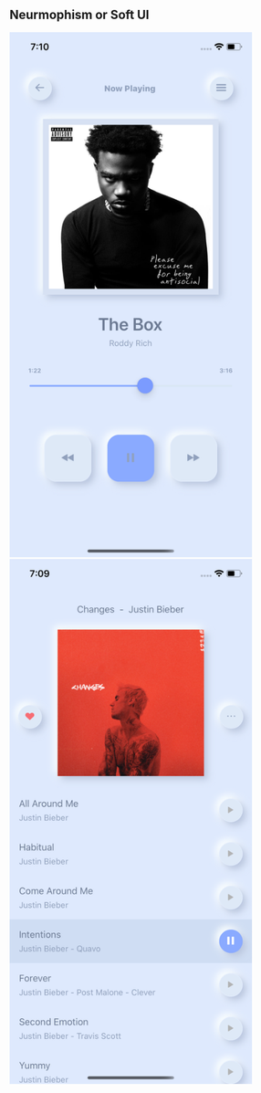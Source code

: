 ## Neurmophism or Soft UI 

<img src="readme/player.png" width="425"/> <img src="readme/album.png" width="425"/> 


